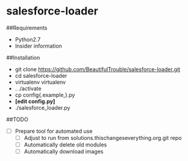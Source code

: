 # salesforce-loader

##Requirements

* Python2.7
* Insider information

##Installation

* git clone https://github.com/BeautifulTrouble/salesforce-loader.git
* cd salesforce-loader
* virtualenv virtualenv
* . ./activate
* cp config{.example,}.py
* **[edit config.py]**
* ./salesforce_loader.py
 
##TODO

- [ ] Prepare tool for automated use
  - [ ] Adjust to run from solutions.thischangeseverything.org.git repo
  - [ ] Automatically delete old modules
  - [ ] Automatically download images
